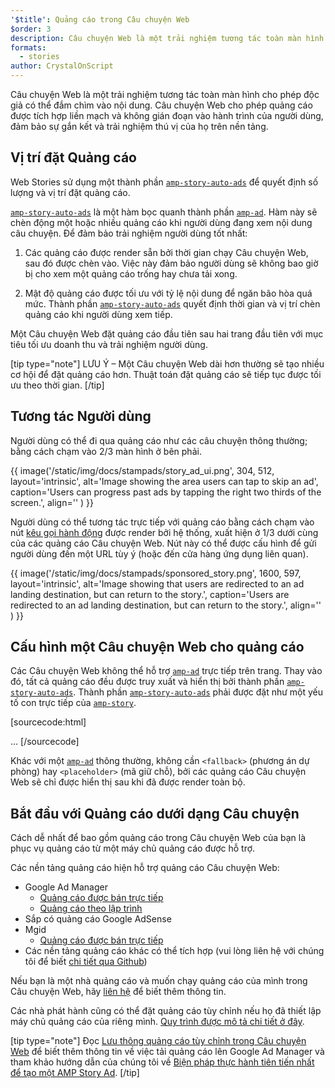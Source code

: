 ```yaml
---
'$title': Quảng cáo trong Câu chuyện Web
$order: 3
description: Câu chuyện Web là một trải nghiệm tương tác toàn màn hình cho phép độc giả có thể đắm chìm vào nội dung. AMP Story Ad cho phép quảng cáo được tích hợp liền mạch và không gián đoạn...
formats:
  - stories
author: CrystalOnScript
---
```


Câu chuyện Web là một trải nghiệm tương tác toàn màn hình cho phép độc giả có thể đắm chìm vào nội dung. Câu chuyện Web cho phép quảng cáo được tích hợp liền mạch và không gián đoạn vào hành trình của người dùng, đảm bảo sự gắn kết và trải nghiệm thú vị của họ trên nền tảng.

## Vị trí đặt Quảng cáo

Web Stories sử dụng một thành phần [`amp-story-auto-ads`](../../../documentation/components/reference/amp-story-auto-ads.md) để quyết định số lượng và vị trí đặt quảng cáo.

[`amp-story-auto-ads`](../../../documentation/components/reference/amp-story-auto-ads.md) là một hàm bọc quanh thành phần [`amp-ad`](../../../documentation/components/reference/amp-ad.md). Hàm này sẽ chèn động một hoặc nhiều quảng cáo khi người dùng đang xem nội dung câu chuyện. Để đảm bảo trải nghiệm người dùng tốt nhất:

1. Các quảng cáo được render sẵn bởi thời gian chạy Câu chuyện Web, sau đó được chèn vào. Việc này đảm bảo người dùng sẽ không bao giờ bị cho xem một quảng cáo trống hay chưa tải xong.

2. Mật độ quảng cáo được tối ưu với tỷ lệ nội dung để ngăn bão hòa quá mức. Thành phần [`amp-story-auto-ads`](../../../documentation/components/reference/amp-story-auto-ads.md) quyết định thời gian và vị trí chèn quảng cáo khi người dùng xem tiếp.

Một Câu chuyện Web đặt quảng cáo đầu tiên sau hai trang đầu tiên với mục tiêu tối ưu doanh thu và trải nghiệm người dùng.

<amp-anim width="360" height="640" src="/static/img/docs/stampads/stamp_gif_ad.gif">
  <amp-img placeholder width="360" height="640" src="/static/img/docs/stampads/stamp_gif_still.png">
  </amp-img></amp-anim>

[tip type="note"] LƯU Ý – Một Câu chuyện Web dài hơn thường sẽ tạo nhiều cơ hội để đặt quảng cáo hơn. Thuật toán đặt quảng cáo sẽ tiếp tục được tối ưu theo thời gian. [/tip]

## Tương tác Người dùng

Người dùng có thể đi qua quảng cáo như các câu chuyện thông thường; bằng cách chạm vào 2/3 màn hình ở bên phải.

{{ image('/static/img/docs/stampads/story_ad_ui.png', 304, 512, layout='intrinsic', alt='Image showing the area users can tap to skip an ad', caption='Users can progress past ads by tapping the right two thirds of the screen.', align='' ) }}

Người dùng có thể tương tác trực tiếp với quảng cáo bằng cách chạm vào nút [kêu gọi hành động](story_ads_best_practices.md#call-to-action-button-text-enum) được render bởi hệ thống, xuất hiện ở 1/3 dưới cùng của các quảng cáo Câu chuyện Web. Nút này có thể được cấu hình để gửi người dùng đến một URL tùy ý (hoặc đến cửa hàng ứng dụng liên quan).

{{ image('/static/img/docs/stampads/sponsored_story.png', 1600, 597, layout='intrinsic', alt='Image showing that users are redirected to an ad landing destination, but can return to the story.', caption='Users are redirected to an ad landing destination, but can return to the story.', align='' ) }}

## Cấu hình một Câu chuyện Web cho quảng cáo

Các Câu chuyện Web không thể hỗ trợ [`amp-ad`](../../../documentation/components/reference/amp-ad.md) trực tiếp trên trang. Thay vào đó, tất cả quảng cáo đều được truy xuất và hiển thị bởi thành phần [`amp-story-auto-ads`](../../../documentation/components/reference/amp-story-auto-ads.md). Thành phần [`amp-story-auto-ads`](../../../documentation/components/reference/amp-story-auto-ads.md) phải được đặt như một yếu tố con trực tiếp của [`amp-story`](../../../documentation/components/reference/amp-story.md).

[sourcecode:html]
<amp-story>
<amp-story-auto-ads>
<script type="application/json">
{
"ad-attributes": {
// ad server configuration
}
}
</script>
</amp-story-auto-ads>
<amp-story-page>
...
</amp-story>
[/sourcecode]

Khác với một [`amp-ad`](../../../documentation/components/reference/amp-ad.md) thông thường, không cần `<fallback>` (phương án dự phòng) hay `<placeholder>` (mã giữ chỗ), bởi các quảng cáo Câu chuyện Web sẽ chỉ được hiển thị sau khi đã được render toàn bộ.

## Bắt đầu với Quảng cáo dưới dạng Câu chuyện

Cách dễ nhất để bao gồm quảng cáo trong Câu chuyện Web của bạn là phục vụ quảng cáo từ một máy chủ quảng cáo được hỗ trợ.

Các nền tảng quảng cáo hiện hỗ trợ quảng cáo Câu chuyện Web:

- Google Ad Manager <a name="google-ad-manager"></a>
  - [Quảng cáo được bán trực tiếp](https://support.google.com/admanager/answer/9038178)
  - [Quảng cáo theo lập trình](https://support.google.com/admanager/answer/9416436)
- Sắp có quảng cáo Google AdSense
- Mgid
  - [Quảng cáo được bán trực tiếp](https://help.mgid.com/generate-revenue-with-amp-web-stories)
- Các nền tảng quảng cáo khác có thể tích hợp (vui lòng liên hệ với chúng tôi để biết [chi tiết qua Github](https://github.com/ampproject/amphtml/issues/30769))

Nếu bạn là một nhà quảng cáo và muốn chạy quảng cáo của mình trong Câu chuyện Web, hãy [liên hệ](mailto:story-ads-wg@google.com) để biết thêm thông tin.

Các nhà phát hành cũng có thể đặt quảng cáo tùy chỉnh nếu họ đã thiết lập máy chủ quảng cáo của riêng mình. [Quy trình được mô tả chi tiết ở đây](https://github.com/ampproject/amphtml/blob/main/extensions/amp-story/amp-story-ads.md#publisher-placed-ads).

[tip type="note"] Đọc [Lưu thông quảng cáo tùy chỉnh trong Câu chuyện Web](https://support.google.com/admanager/answer/9038178) để biết thêm thông tin về việc tải quảng cáo lên Google Ad Manager và tham khảo hướng dẫn của chúng tôi về [Biện pháp thực hành tiên tiến nhất để tạo một AMP Story Ad](story_ads_best_practices.md). [/tip]
